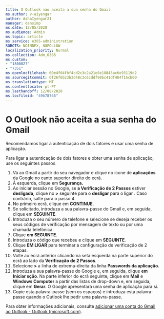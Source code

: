 ```yaml
---
title: O Outlook não aceita a sua senha do Gmail
ms.author: v-aiyengar
author: AshaIyengar21
manager: dansimp
ms.date: 12/05/2020
ms.audience: Admin
ms.topic: article
ms.service: o365-administration
ROBOTS: NOINDEX, NOFOLLOW
localization_priority: Normal
ms.collection: Adm_O365
ms.custom:
- "1800027"
- "7351"
ms.openlocfilehash: 60e4f04fbf4cd2c3c2a21e6e18845ac6e93119d2
ms.sourcegitcommit: 0f26f6b23b3d48c3c6cddf98bc41df484f16cb00
ms.translationtype: MT
ms.contentlocale: pt-PT
ms.lasthandoff: 12/08/2020
ms.locfileid: "49678765"
---
```

# <a name="outlook-wont-accept-your-gmail-password"></a>O Outlook não aceita a sua senha do Gmail

Recomendamos ligar a autenticação de dois fatores e usar uma senha de aplicação.

Para ligar a autenticação de dois fatores e obter uma senha de aplicação, use os seguintes passos.

1. Vá ao Gmail a partir do seu navegador e clique no ícone de **aplicações** da Google no canto superior direito do ecrã.
1. À esquerda, clique em **Segurança.**
1. Ao iniciar sessão no Google, se **a Verificação de 2 Passos** estiver **desligada,** clique no **>** seguinte para o **desligar** para o ligar .  Caso contrário, salte para o passo 4.
1. No primeiro ecrã, clique em **CONTINUE**.
1. Se solicitado, introduza a sua palavra-passe do Gmail e, em seguida, clique em **SEGUINTE**.
1. Introduza o seu número de telefone e selecione se deseja receber os seus códigos de verificação por mensagem de texto ou por uma chamada telefónica.
1. Clique **em SEGUINTE**.
1. Introduza o código que recebeu e clique em **SEGUINTE**.
1. Clique **EM LIGAR** para terminar a configuração de verificação de 2 etapas.
1. Volte ao ecrã anterior clicando na seta esquerda na parte superior do ecrã ao lado da **Verificação de 2 Passos**.
1. Selecione **>** a linha de extrema-direita da linha **Passwords da aplicação.**
1. Introduza a sua palavra-passe do Google e, em seguida, clique **em Iniciar sção**. Na parte inferior do ecrã seguinte, clique em **Mail** e **Windows Computer** a partir das listas de drop-down e, em seguida, clique em **Gerar**.
O Google apresentará uma senha de aplicação para si. 
13. Copie esta palavra-passe (sem os espaços) e introduza esta palavra-passe quando o Outlook lhe pedir uma palavra-passe.

Para obter informações adicionais, consulte [adicionar uma conta do Gmail ao Outlook - Outlook (microsoft.com)](https://support.microsoft.com/office/add-a-gmail-account-to-outlook-70191667-9c52-4581-990e-e30318c2c081).
